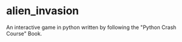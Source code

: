 # alien_invasion
An interactive game in python written by following  the "Python Crash Course" Book.
